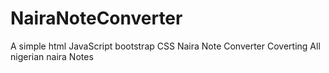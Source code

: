 # NairaNoteConverter
A simple html JavaScript bootstrap CSS  Naira Note Converter
Coverting All nigerian naira Notes
